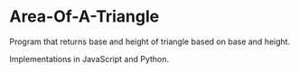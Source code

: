 # Area-Of-A-Triangle

Program that returns base and height of triangle based on base and height.

Implementations in JavaScript and Python.
